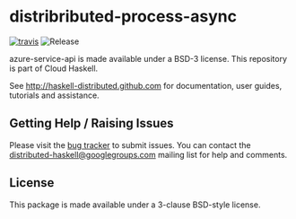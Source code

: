 # distribributed-process-async
[![travis](https://secure.travis-ci.org/haskell-distributed/distributed-process-async.png)](http://travis-ci.org/haskell-distributed/distributed-process-async)
![Release](https://img.shields.io/hackage/v/distributed-process-async.svg)

azure-service-api is made available under a BSD-3 license.
This repository is part of Cloud Haskell.

See http://haskell-distributed.github.com for documentation, user guides,
tutorials and assistance.

## Getting Help / Raising Issues

Please visit the [bug tracker](https://github.com/haskell-distributed/distributed-process-async/issues) to submit issues. You can contact the distributed-haskell@googlegroups.com mailing list for help and comments.

## License

This package is made available under a 3-clause BSD-style license.
